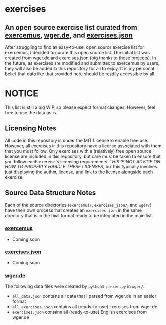 # exercises
## An open source exercise list curated from [exercemus](https://exercemus.com), [wger.de](https://github.com/wger-project/wger), and [exercises.json](https://github.com/wrkout/exercises.json)

After struggling to find an easy-to-use, open source exercise list for exercemus, I decided to curate this open source list. The initial list was created from wger.de and exercises.json (big thanks to these projects). In the future, as exercises are modified and submitted to exercemus by users, they will also be added to this repository for all to enjoy. It is my personal belief that data like that provided here should be readily accessible by all.

# NOTICE
This list is still a big WIP, so please expect format changes. However, feel free to use the data as-is.

## Licensing Notes
All code in this repository is under the MIT License to enable free use. However, all exercises in this repository have a license associated with them that you must follow. Only exercises with a (relatively) free open source license are included in this repository, but care must be taken to ensure that you follow each exercise's licensing requirements. *THIS IS NOT ADVICE ON HOW TO PROPERLY HANDLE THESE LICENSES*, but this typically involves just displaying the author, license, and link to the license alongside each exercise.

## Source Data Structure Notes
Each of the source directories (`exercemus/`, `exercises_json/`, and `wger/`) have their own process that creates an `exercises.json` in the same directory that is in the final format ready to be integrated in the main list.
### [exercemus](https://exercemus.com)
- Coming soon

### [exercises.json](https://github.com/wrkout/exercises.json)
- Coming soon

### [wger.de](https://github.com/wger-project/wger)
The following data files were created by `python3 parser.py` in `wger/`:
- `all_data.json` contains all data that I parsed from wger.de in an easier format
- `all_exercises.json` contains all (ready-to-use) exercises from wger.de
- `exercises.json` contains all (ready-to-use) English exercises from wger.de

